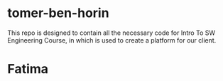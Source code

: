 # tomer-ben-horin
This repo is designed to contain all the necessary code for Intro To SW Engineering Course, in which is used to create a platform for our client.
# Fatima
